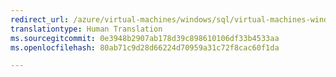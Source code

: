 ```yaml
---
redirect_url: /azure/virtual-machines/windows/sql/virtual-machines-windows-migrate-sql
translationtype: Human Translation
ms.sourcegitcommit: 0e3948b2907ab178d39c898610106df33b4533aa
ms.openlocfilehash: 80ab71c9d28d66224d70959a31c72f8cac60f1da

---
```



<!--HONumber=Feb17_HO2-->


